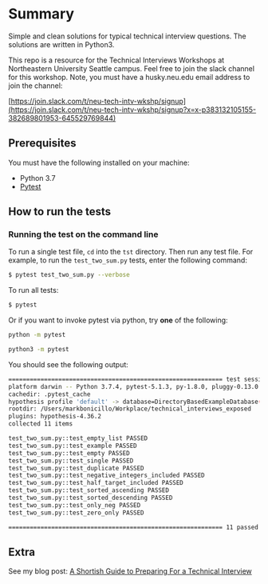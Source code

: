 # Summary

Simple and clean solutions for typical technical interview questions. The solutions are written in Python3.

This repo is a resource for the Technical Interviews Workshops at Northeastern University Seattle campus. Feel free to join the slack channel for this workshop. Note, you must have a husky.neu.edu email address to join the channel:

[https://join.slack.com/t/neu-tech-intv-wkshp/signup](https://join.slack.com/t/neu-tech-intv-wkshp/signup?x=x-p383132105155-382689801953-645529769844)

## Prerequisites

You must have the following installed on your machine:

* Python 3.7
* [Pytest](https://docs.pytest.org/en/latest/index.html)

## How to run the tests

### Running the test on the command line

To run a single test file, `cd` into the `tst` directory. Then run any test file. For example, to run the `test_two_sum.py` tests, enter the following command:

```bash
$ pytest test_two_sum.py --verbose
```

To run all tests:

```bash
$ pytest
```

Or if you want to invoke pytest via python, try **one** of the following:

```bash
python -m pytest
```

```bash
python3 -m pytest
```

You should see the following output:

```bash
============================================================ test session starts ============================================================
platform darwin -- Python 3.7.4, pytest-5.1.3, py-1.8.0, pluggy-0.13.0 -- /Users/markbonicillo/Python-Virtual-Environments/ipython_env/bin/python
cachedir: .pytest_cache
hypothesis profile 'default' -> database=DirectoryBasedExampleDatabase('/Users/markbonicillo/Workplace/technical_interviews_exposed/tst/.hypothesis/examples')
rootdir: /Users/markbonicillo/Workplace/technical_interviews_exposed
plugins: hypothesis-4.36.2
collected 11 items

test_two_sum.py::test_empty_list PASSED                                                                                               [  9%]
test_two_sum.py::test_example PASSED                                                                                                  [ 18%]
test_two_sum.py::test_empty PASSED                                                                                                    [ 27%]
test_two_sum.py::test_single PASSED                                                                                                   [ 36%]
test_two_sum.py::test_duplicate PASSED                                                                                                [ 45%]
test_two_sum.py::test_negative_integers_included PASSED                                                                               [ 54%]
test_two_sum.py::test_half_target_included PASSED                                                                                     [ 63%]
test_two_sum.py::test_sorted_ascending PASSED                                                                                         [ 72%]
test_two_sum.py::test_sorted_descending PASSED                                                                                        [ 81%]
test_two_sum.py::test_only_neg PASSED                                                                                                 [ 90%]
test_two_sum.py::test_zero_only PASSED                                                                                                [100%]

============================================================ 11 passed in 0.11s =============================================================
```

## Extra
See my blog post: [A Shortish Guide to Preparing For a Technical Interview](https://markbonicillo.com/2019/11/20/a-shortish-guide-to-preparing-for-a-technical-interview.html)
